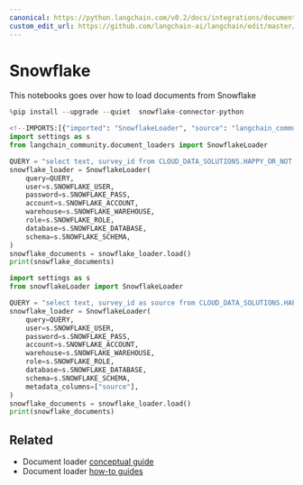 ```yaml
---
canonical: https://python.langchain.com/v0.2/docs/integrations/document_loaders/snowflake/
custom_edit_url: https://github.com/langchain-ai/langchain/edit/master/docs/docs/integrations/document_loaders/snowflake.ipynb
---
```


# Snowflake

This notebooks goes over how to load documents from Snowflake


```python
%pip install --upgrade --quiet  snowflake-connector-python
```


```python
<!--IMPORTS:[{"imported": "SnowflakeLoader", "source": "langchain_community.document_loaders", "docs": "https://api.python.langchain.com/en/latest/document_loaders/langchain_community.document_loaders.snowflake_loader.SnowflakeLoader.html", "title": "Snowflake"}]-->
import settings as s
from langchain_community.document_loaders import SnowflakeLoader
```


```python
QUERY = "select text, survey_id from CLOUD_DATA_SOLUTIONS.HAPPY_OR_NOT.OPEN_FEEDBACK limit 10"
snowflake_loader = SnowflakeLoader(
    query=QUERY,
    user=s.SNOWFLAKE_USER,
    password=s.SNOWFLAKE_PASS,
    account=s.SNOWFLAKE_ACCOUNT,
    warehouse=s.SNOWFLAKE_WAREHOUSE,
    role=s.SNOWFLAKE_ROLE,
    database=s.SNOWFLAKE_DATABASE,
    schema=s.SNOWFLAKE_SCHEMA,
)
snowflake_documents = snowflake_loader.load()
print(snowflake_documents)
```


```python
import settings as s
from snowflakeLoader import SnowflakeLoader

QUERY = "select text, survey_id as source from CLOUD_DATA_SOLUTIONS.HAPPY_OR_NOT.OPEN_FEEDBACK limit 10"
snowflake_loader = SnowflakeLoader(
    query=QUERY,
    user=s.SNOWFLAKE_USER,
    password=s.SNOWFLAKE_PASS,
    account=s.SNOWFLAKE_ACCOUNT,
    warehouse=s.SNOWFLAKE_WAREHOUSE,
    role=s.SNOWFLAKE_ROLE,
    database=s.SNOWFLAKE_DATABASE,
    schema=s.SNOWFLAKE_SCHEMA,
    metadata_columns=["source"],
)
snowflake_documents = snowflake_loader.load()
print(snowflake_documents)
```


## Related

- Document loader [conceptual guide](/docs/concepts/#document-loaders)
- Document loader [how-to guides](/docs/how_to/#document-loaders)
